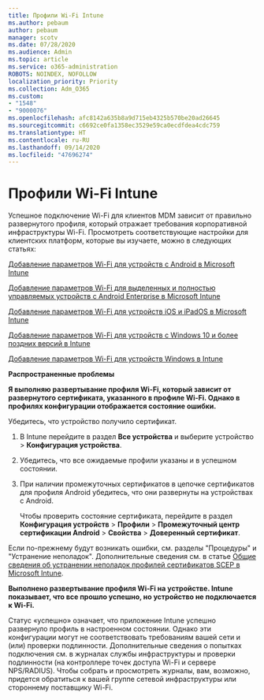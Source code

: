 ```yaml
---
title: Профили Wi-Fi Intune
ms.author: pebaum
author: pebaum
manager: scotv
ms.date: 07/28/2020
ms.audience: Admin
ms.topic: article
ms.service: o365-administration
ROBOTS: NOINDEX, NOFOLLOW
localization_priority: Priority
ms.collection: Adm_O365
ms.custom:
- "1548"
- "9000076"
ms.openlocfilehash: afc8142a635b8a9d715eb4325b570be20ad26645
ms.sourcegitcommit: c6692ce0fa1358ec3529e59ca0ecdfdea4cdc759
ms.translationtype: HT
ms.contentlocale: ru-RU
ms.lasthandoff: 09/14/2020
ms.locfileid: "47696274"
---
```

# <a name="intune-wi-fi-profiles"></a>Профили Wi-Fi Intune

Успешное подключение Wi-Fi для клиентов MDM зависит от правильно развернутого профиля, который отражает требования корпоративной инфраструктуры Wi-Fi. Просмотреть соответствующие настройки для клиентских платформ, которые вы изучаете, можно в следующих статьях: 

[Добавление параметров Wi-Fi для устройств с Android в Microsoft Intune](https://docs.microsoft.com/intune/wi-fi-settings-android)

[Добавление параметров Wi-Fi для выделенных и полностью управляемых устройств с Android Enterprise в Microsoft Intune](https://docs.microsoft.com/intune/wi-fi-settings-android-enterprise)

[Добавление параметров Wi-Fi для устройств iOS и iPadOS в Microsoft Intune](https://docs.microsoft.com/intune/wi-fi-settings-ios)

[Добавление параметров Wi-Fi для устройств с Windows 10 и более поздних версий в Intune](https://docs.microsoft.com/intune/wi-fi-settings-windows)

[Добавление параметров Wi-Fi для устройств Windows в Intune](https://docs.microsoft.com/intune/wi-fi-settings-import-windows-8-1)

**Распространенные проблемы**

**Я выполняю развертывание профиля Wi-Fi, который зависит от развернутого сертификата, указанного в профиле Wi-Fi. Однако в профилях конфигурации отображается состояние ошибки.**

Убедитесь, что устройство получило сертификат.

1. В Intune перейдите в раздел **Все устройства** и выберите устройство > **Конфигурация устройства**.

2. Убедитесь, что все ожидаемые профили указаны и в успешном состоянии.

3. При наличии промежуточных сертификатов в цепочке сертификатов для профиля Android убедитесь, что они развернуты на устройствах с Android.

    Чтобы проверить состояние сертификата, перейдите в раздел **Конфигурация устройств** > **Профили** > **Промежуточный центр сертификации Android** > **Свойства** > **Доверенный сертификат**.

Если по-прежнему будут возникать ошибки, см. разделы "Процедуры" и "Устранение неполадок". Дополнительные сведения см. в статье [Общие сведения об устранении неполадок профилей сертификатов SCEP в Microsoft Intune](https://support.microsoft.com/help/4457481/troubleshooting-scep-certificate-profile-deployment-in-intune).

**Выполнено развертывание профиля Wi-Fi на устройстве. Intune показывает, что все прошло успешно, но устройство не подключается к Wi-Fi.**

Статус «успешно» означает, что приложение Intune успешно развернуло профиль в настроенном состоянии. Однако эти конфигурации могут не соответствовать требованиям вашей сети и (или) проверки подлинности. Дополнительные сведения о попытках подключения см. в журналах службы инфраструктуры и проверки подлинности (на контроллере точек доступа Wi-Fi и сервере NPS/RADIUS). Чтобы собрать и просмотреть журналы, вам, возможно, придется обратиться к вашей группе сетевой инфраструктуры или стороннему поставщику Wi-Fi.